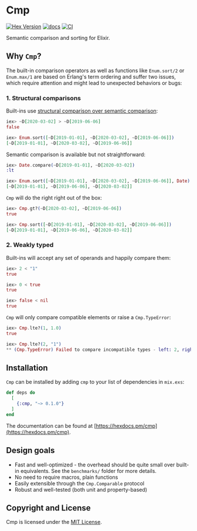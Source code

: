 # Cmp

[![Hex Version](https://img.shields.io/hexpm/v/cmp.svg)](https://hex.pm/packages/cmp)
[![docs](https://img.shields.io/badge/docs-hexpm-blue.svg)](https://hexdocs.pm/cmp/)
[![CI](https://github.com/sabiwara/cmp/workflows/CI/badge.svg)](https://github.com/sabiwara/cmp/actions?query=workflow%3ACI)

Semantic comparison and sorting for Elixir.

## Why `Cmp`?

The built-in comparison operators as well as functions like `Enum.sort/2` or
`Enum.max/1` are based on Erlang's term ordering and suffer two issues, which
require attention and might lead to unexpected behaviors or bugs:

### 1. Structural comparisons

Built-ins use
[structural comparison over semantic comparison](https://hexdocs.pm/elixir/Kernel.html#module-structural-comparison):

```elixir
iex> ~D[2020-03-02] > ~D[2019-06-06]
false

iex> Enum.sort([~D[2019-01-01], ~D[2020-03-02], ~D[2019-06-06]])
[~D[2019-01-01], ~D[2020-03-02], ~D[2019-06-06]]
```

Semantic comparison is available but not straightforward:

```elixir
iex> Date.compare(~D[2019-01-01], ~D[2020-03-02])
:lt

iex> Enum.sort([~D[2019-01-01], ~D[2020-03-02], ~D[2019-06-06]], Date)
[~D[2019-01-01], ~D[2019-06-06], ~D[2020-03-02]]
```

`Cmp` will do the right right out of the box:

```elixir
iex> Cmp.gt?(~D[2020-03-02], ~D[2019-06-06])
true

iex> Cmp.sort([~D[2019-01-01], ~D[2020-03-02], ~D[2019-06-06]])
[~D[2019-01-01], ~D[2019-06-06], ~D[2020-03-02]]
```

### 2. Weakly typed

Built-ins will accept any set of operands and happily compare them:

```elixir
iex> 2 < "1"
true

iex> 0 < true
true

iex> false < nil
true
```

`Cmp` will only compare compatible elements or raise a `Cmp.TypeError`:

```elixir
iex> Cmp.lte?(1, 1.0)
true

iex> Cmp.lte?(2, "1")
** (Cmp.TypeError) Failed to compare incompatible types - left: 2, right: "1"
```

## Installation

`Cmp` can be installed by adding `cmp` to your list of dependencies in
`mix.exs`:

```elixir
def deps do
  [
    {:cmp, "~> 0.1.0"}
  ]
end
```

The documentation can be found at
[https://hexdocs.pm/cmp](https://hexdocs.pm/cmp).

## Design goals

- Fast and well-optimized - the overhead should be quite small over built-in
  equivalents. See the `benchmarks/` folder for more details.
- No need to require macros, plain functions
- Easily extensible through the `Cmp.Comparable` protocol
- Robust and well-tested (both unit and property-based)

## Copyright and License

Cmp is licensed under the [MIT License](LICENSE.md).
